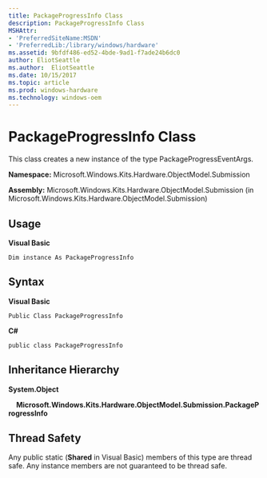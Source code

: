 ```yaml
---
title: PackageProgressInfo Class
description: PackageProgressInfo Class
MSHAttr:
- 'PreferredSiteName:MSDN'
- 'PreferredLib:/library/windows/hardware'
ms.assetid: 9bfdf486-ed52-4bde-9ad1-f7ade24b6dc0
author: EliotSeattle
ms.author:  EliotSeattle
ms.date: 10/15/2017
ms.topic: article
ms.prod: windows-hardware
ms.technology: windows-oem
---
```


# PackageProgressInfo Class


This class creates a new instance of the type PackageProgressEventArgs.

**Namespace:** Microsoft.Windows.Kits.Hardware.ObjectModel.Submission

**Assembly:** Microsoft.Windows.Kits.Hardware.ObjectModel.Submission (in Microsoft.Windows.Kits.Hardware.ObjectModel.Submission)

## <span id="Usage"></span><span id="usage"></span><span id="USAGE"></span>Usage


**Visual Basic**

`Dim instance As PackageProgressInfo`

## <span id="Syntax"></span><span id="syntax"></span><span id="SYNTAX"></span>Syntax


**Visual Basic**

`Public Class PackageProgressInfo`

**C#**

`public class PackageProgressInfo`

## <span id="Inheritance_Hierarchy"></span><span id="inheritance_hierarchy"></span><span id="INHERITANCE_HIERARCHY"></span>Inheritance Hierarchy


**System.Object**

    **Microsoft.Windows.Kits.Hardware.ObjectModel.Submission.PackageProgressInfo**

## <span id="Thread_Safety"></span><span id="thread_safety"></span><span id="THREAD_SAFETY"></span>Thread Safety


Any public static (**Shared** in Visual Basic) members of this type are thread safe. Any instance members are not guaranteed to be thread safe.

 

 






